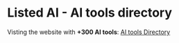 # Listed AI - AI tools directory

Visting the website with **+300 AI tools**: [AI tools Directory](https://www.listedai.co/)

